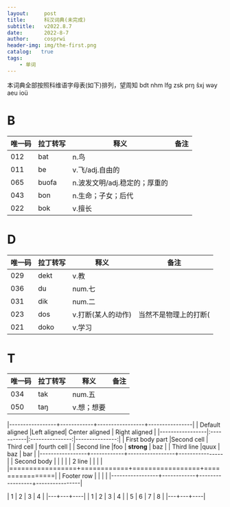 ```yaml
---
layout:     post
title:      科汉词典(未完成)
subtitle:   v2022.8.7
date:       2022-8-7
author:     cosprwi
header-img: img/the-first.png
catalog:   true
tags:
    - 单词
---
```

本词典全部按照科维语字母表(如下)排列，望周知
bdt nhm lfg zsk prŋ ŝxj wəy aeu ioü
# B
| 唯一码 | 拉丁转写 | 释义 | 备注 |
| ------------- | ------------- | ------------- | ------------- |
| 012 | bat | n.鸟 |  |
| 011 | be | v.飞/adj.自由的 |  |
| 065 | buofa | n.波发文明/adj.稳定的；厚重的 |  |
| 043 | bon | n.生命；子女；后代 |  |
| 022 | bok | v.擅长 |  |
# D
| 唯一码 | 拉丁转写 | 释义 | 备注 |
| ------------- | ------------- | ------------- | ------------- |
| 029 | dekt | v.教 |  |
| 036 | du | num.七 |  |
| 031 | dik | num.二 |  |
| 023 | dos | v.打断(某人的动作) | 当然不是物理上的打断( |
| 021 | doko | v.学习 |  |
# T
| 唯一码 | 拉丁转写 | 释义 | 备注 |
| ------------- | ------------- | ------------- | ------------- |
| 034 | tak | num.五 |  |
| 050 | taŋ | v.想；想要 |  |


|-----------------+------------+-----------------+----------------|
| Default aligned |Left aligned| Center aligned  | Right aligned  |
|-----------------|:-----------|:---------------:|---------------:|
| First body part |Second cell | Third cell      | fourth cell    |
| Second line     |foo         | **strong**      | baz            |
| Third line      |quux        | baz             | bar            |
|-----------------+------------+-----------------+----------------|
| Second body     |            |                 |                |
| 2 line          |            |                 |                |
|=================+============+=================+================|
| Footer row      |            |                 |                |
|-----------------+------------+-----------------+----------------|


| 1 | 2 | 3 | 4 |
|---+---+----| 
| 1 | 2 | 3 | 4 |
| 5 | 6 | 7 | 8 |
|---+---+----| 


